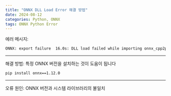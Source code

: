 ```yaml
---
title: "ONNX DLL Load Error 해결 방법"
date: 2024-08-12
categories: Python, ONNX
tags: ONNX Python Error
---
```


에러 메시지:

```bash
ONNX: export failure  16.0s: DLL load failed while importing onnx_cpp2py_export: DLL
```
***

해결 방법:   특정 ONNX 버전을 설치하는 것이 도움이 됩니다
```bash
pip install onnx==1.12.0
```
---

오류 원인: 
ONNX 버전과 시스템 라이브러리의 불일치
